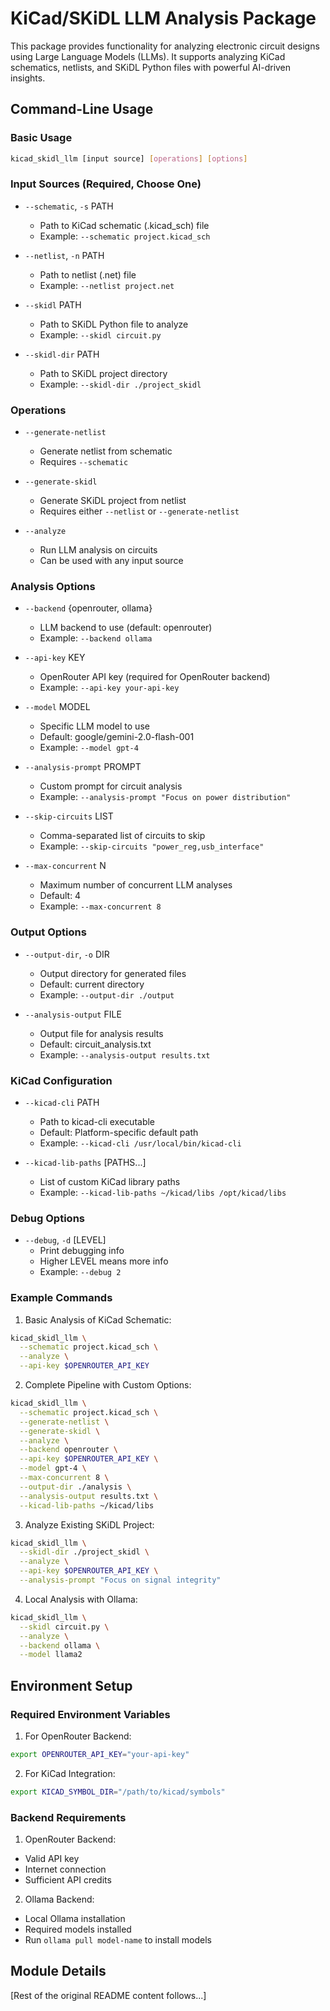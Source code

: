 # KiCad/SKiDL LLM Analysis Package

This package provides functionality for analyzing electronic circuit designs using Large Language Models (LLMs). It supports analyzing KiCad schematics, netlists, and SKiDL Python files with powerful AI-driven insights.

## Command-Line Usage

### Basic Usage

```bash
kicad_skidl_llm [input source] [operations] [options]
```

### Input Sources (Required, Choose One)

* `--schematic`, `-s` PATH
  - Path to KiCad schematic (.kicad_sch) file
  - Example: `--schematic project.kicad_sch`

* `--netlist`, `-n` PATH
  - Path to netlist (.net) file
  - Example: `--netlist project.net`

* `--skidl` PATH
  - Path to SKiDL Python file to analyze
  - Example: `--skidl circuit.py`

* `--skidl-dir` PATH
  - Path to SKiDL project directory
  - Example: `--skidl-dir ./project_skidl`

### Operations

* `--generate-netlist`
  - Generate netlist from schematic
  - Requires `--schematic`

* `--generate-skidl`
  - Generate SKiDL project from netlist
  - Requires either `--netlist` or `--generate-netlist`

* `--analyze`
  - Run LLM analysis on circuits
  - Can be used with any input source

### Analysis Options

* `--backend` {openrouter, ollama}
  - LLM backend to use (default: openrouter)
  - Example: `--backend ollama`

* `--api-key` KEY
  - OpenRouter API key (required for OpenRouter backend)
  - Example: `--api-key your-api-key`

* `--model` MODEL
  - Specific LLM model to use
  - Default: google/gemini-2.0-flash-001
  - Example: `--model gpt-4`

* `--analysis-prompt` PROMPT
  - Custom prompt for circuit analysis
  - Example: `--analysis-prompt "Focus on power distribution"`

* `--skip-circuits` LIST
  - Comma-separated list of circuits to skip
  - Example: `--skip-circuits "power_reg,usb_interface"`

* `--max-concurrent` N
  - Maximum number of concurrent LLM analyses
  - Default: 4
  - Example: `--max-concurrent 8`

### Output Options

* `--output-dir`, `-o` DIR
  - Output directory for generated files
  - Default: current directory
  - Example: `--output-dir ./output`

* `--analysis-output` FILE
  - Output file for analysis results
  - Default: circuit_analysis.txt
  - Example: `--analysis-output results.txt`

### KiCad Configuration

* `--kicad-cli` PATH
  - Path to kicad-cli executable
  - Default: Platform-specific default path
  - Example: `--kicad-cli /usr/local/bin/kicad-cli`

* `--kicad-lib-paths` [PATHS...]
  - List of custom KiCad library paths
  - Example: `--kicad-lib-paths ~/kicad/libs /opt/kicad/libs`

### Debug Options

* `--debug`, `-d` [LEVEL]
  - Print debugging info
  - Higher LEVEL means more info
  - Example: `--debug 2`

### Example Commands

1. Basic Analysis of KiCad Schematic:
```bash
kicad_skidl_llm \
  --schematic project.kicad_sch \
  --analyze \
  --api-key $OPENROUTER_API_KEY
```

2. Complete Pipeline with Custom Options:
```bash
kicad_skidl_llm \
  --schematic project.kicad_sch \
  --generate-netlist \
  --generate-skidl \
  --analyze \
  --backend openrouter \
  --api-key $OPENROUTER_API_KEY \
  --model gpt-4 \
  --max-concurrent 8 \
  --output-dir ./analysis \
  --analysis-output results.txt \
  --kicad-lib-paths ~/kicad/libs
```

3. Analyze Existing SKiDL Project:
```bash
kicad_skidl_llm \
  --skidl-dir ./project_skidl \
  --analyze \
  --api-key $OPENROUTER_API_KEY \
  --analysis-prompt "Focus on signal integrity"
```

4. Local Analysis with Ollama:
```bash
kicad_skidl_llm \
  --skidl circuit.py \
  --analyze \
  --backend ollama \
  --model llama2
```

## Environment Setup

### Required Environment Variables

1. For OpenRouter Backend:
```bash
export OPENROUTER_API_KEY="your-api-key"
```

2. For KiCad Integration:
```bash
export KICAD_SYMBOL_DIR="/path/to/kicad/symbols"
```

### Backend Requirements

1. OpenRouter Backend:
- Valid API key
- Internet connection
- Sufficient API credits

2. Ollama Backend:
- Local Ollama installation
- Required models installed
- Run `ollama pull model-name` to install models

## Module Details

[Rest of the original README content follows...]